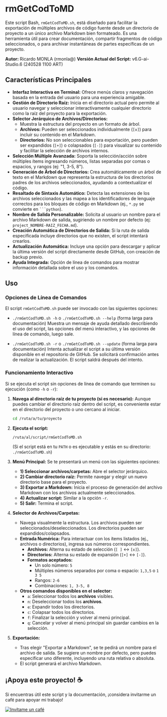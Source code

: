 # rmGetCodToMD

Este script Bash, `rmGetCodToMD.sh`, está diseñado para facilitar la exportación de múltiples archivos de código fuente desde un directorio de proyecto a un único archivo Markdown bien formateado. Es una herramienta útil para crear documentación, compartir fragmentos de código seleccionados, o para archivar instantáneas de partes específicas de un proyecto.

**Autor:** Ricardo MONLA (rmonla@)
**Versión Actual del Script:** v6.G-ai-Studio.6 (240528 1100 ART)


## Características Principales

*   **Interfaz Interactiva en Terminal:** Ofrece menús claros y navegación basada en la entrada del usuario para una experiencia amigable.
*   **Gestión de Directorio Raíz:** Inicia en el directorio actual pero permite al usuario navegar y seleccionar interactivamente cualquier directorio como la raíz del proyecto para la exportación.
*   **Selector Jerárquico de Archivos/Directorios:**
    *   Muestra la estructura del proyecto en un formato de árbol.
    *   **Archivos:** Pueden ser seleccionados individualmente (`[x]`) para incluir su contenido en el Markdown.
    *   **Directorios:** No son seleccionables para exportación, pero pueden ser expandidos (`[+]`) o colapsados (`[-]`) para visualizar su contenido y facilitar la selección de archivos internos.
*   **Selección Múltiple Avanzada:** Soporta la selección/acción sobre múltiples ítems ingresando números, listas separadas por comas o espacios, y rangos (ej: "1, 3-5, 8").
*   **Generación de Árbol de Directorios:** Crea automáticamente un árbol de texto en el Markdown que representa la estructura de los directorios padres de los archivos seleccionados, ayudando a contextualizar el código.
*   **Resaltado de Sintaxis Automático:** Detecta las extensiones de los archivos seleccionados y las mapea a los identificadores de lenguaje correctos para los bloques de código en Markdown (ej., `*.py` se convierte en ` ```python `).
*   **Nombre de Salida Personalizable:** Solicita al usuario un nombre para el archivo Markdown de salida, sugiriendo un nombre por defecto (ej: `project_NOMBRE-RAIZ_FECHA.md`).
*   **Creación Automática de Directorios de Salida:** Si la ruta de salida especificada incluye directorios que no existen, el script intentará crearlos.
*   **Actualización Automática:** Incluye una opción para descargar y aplicar la última versión del script directamente desde GitHub, con creación de backup previo.
*   **Ayuda Integrada:** Opción de línea de comandos para mostrar información detallada sobre el uso y los comandos.

## Uso

### Opciones de Línea de Comandos

El script `rmGetCodToMD.sh` puede ser invocado con las siguientes opciones:

*   `./rmGetCodToMD.sh -h` o `./rmGetCodToMD.sh --help` (forma larga para documentación)
    Muestra un mensaje de ayuda detallado describiendo el uso del script, las opciones del menú interactivo, y las opciones de línea de comando, luego sale.

*   `./rmGetCodToMD.sh -r` o `./rmGetCodToMD.sh --update` (forma larga para documentación)
    Intenta actualizar el script a su última versión disponible en el repositorio de GitHub. Se solicitará confirmación antes de realizar la actualización. El script saldrá después del intento.

### Funcionamiento Interactivo

Si se ejecuta el script sin opciones de línea de comando que terminen su ejecución (como `-h` o `-r`):

1.  **Navega al directorio raíz de tu proyecto (si es necesario):**
    Aunque puedes cambiar el directorio raíz dentro del script, es conveniente estar en el directorio del proyecto o uno cercano al iniciar.
    ```bash
    cd /ruta/a/tu/proyecto
    ```
2.  **Ejecuta el script:**
    ```bash
    /ruta/al/script/rmGetCodToMD.sh
    ```
    (Si el script está en tu `PATH` o es ejecutable y estás en su directorio: `./rmGetCodToMD.sh`)

3.  **Menú Principal:**
    Se te presentará un menú con las siguientes opciones:
    *   **1) Seleccionar archivos/carpetas:** Abre el selector jerárquico.
    *   **2) Cambiar directorio raíz:** Permite navegar y elegir un nuevo directorio base para el proyecto.
    *   **3) Exportar a Markdown:** Inicia el proceso de generación del archivo Markdown con los archivos actualmente seleccionados.
    *   **4) Actualizar script:** Similar a la opción `-r`.
    *   **5) Salir:** Termina el script.

4.  **Selector de Archivos/Carpetas:**
    *   Navega visualmente la estructura. Los archivos pueden ser seleccionados/deseleccionados. Los directorios pueden ser expandidos/colapsados.
    *   **Entrada Numérica:** Para interactuar con los ítems listados (ej., archivos o directorios), ingresa sus números correspondientes.
        *   **Archivos:** Alterna su estado de selección (`[ ]` <-> `[x]`).
        *   **Directorios:** Alterna su estado de expansión (`[+]` <-> `[-]`).
        *   **Formatos aceptados:**
            *   Un solo número: `5`
            *   Múltiples números separados por coma o espacio: `1,3,5` o `1 3 5`
            *   Rangos: `2-6`
            *   Combinaciones: `1, 3-5, 8`
    *   **Otros comandos disponibles en el selector:**
        *   `a`: Seleccionar todos los **archivos** visibles.
        *   `n`: Deseleccionar todos los **archivos**.
        *   `e`: Expandir todos los directorios.
        *   `c`: Colapsar todos los directorios.
        *   `f`: Finalizar la selección y volver al menú principal.
        *   `q`: Cancelar y volver al menú principal sin guardar cambios en la selección.

5.  **Exportación:**
    *   Tras elegir "Exportar a Markdown", se te pedirá un nombre para el archivo de salida. Se sugiere un nombre por defecto, pero puedes especificar uno diferente, incluyendo una ruta relativa o absoluta.
    *   El script generará el archivo Markdown.

## ¡Apoya este proyecto! ☕
Si encuentras útil este script y la documentación, ¡considera invitarme un café para apoyar mi trabajo!

[![Invítame un café](https://img.shields.io/badge/Invítame_un_café-%23FFDD00?style=for-the-badge&logo=buymeacoffee&logoColor=white)](https://bit.ly/4hcukTf)